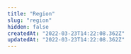 ```yaml
---
title: "Region"
slug: "region"
hidden: false
createdAt: "2022-03-23T14:22:08.362Z"
updatedAt: "2022-03-23T14:22:08.362Z"
---
```

